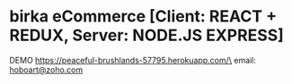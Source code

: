 # birka eCommerce [Client: REACT + REDUX, Server: NODE.JS EXPRESS]
DEMO https://peaceful-brushlands-57795.herokuapp.com/\
email: hoboart@zoho.com
